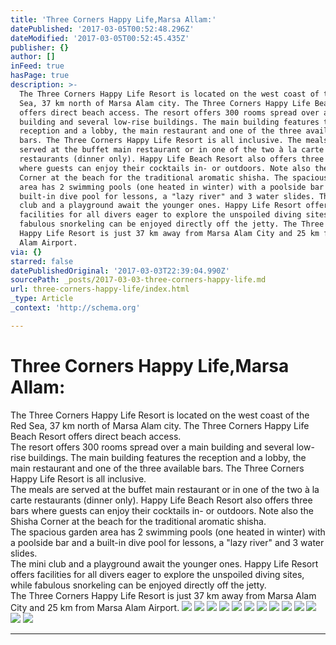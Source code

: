 ```yaml
---
title: 'Three Corners Happy Life,Marsa Allam:'
datePublished: '2017-03-05T00:52:48.296Z'
dateModified: '2017-03-05T00:52:45.435Z'
publisher: {}
author: []
inFeed: true
hasPage: true
description: >-
  The Three Corners Happy Life Resort is located on the west coast of the Red
  Sea, 37 km north of Marsa Alam city. The Three Corners Happy Life Beach Resort
  offers direct beach access. The resort offers 300 rooms spread over a main
  building and several low-rise buildings. The main building features the
  reception and a lobby, the main restaurant and one of the three available
  bars. The Three Corners Happy Life Resort is all inclusive. The meals are
  served at the buffet main restaurant or in one of the two à la carte
  restaurants (dinner only). Happy Life Beach Resort also offers three bars
  where guests can enjoy their cocktails in- or outdoors. Note also the Shisha
  Corner at the beach for the traditional aromatic shisha. The spacious garden
  area has 2 swimming pools (one heated in winter) with a poolside bar and a
  built-in dive pool for lessons, a "lazy river" and 3 water slides. The mini
  club and a playground await the younger ones. Happy Life Resort offers
  facilities for all divers eager to explore the unspoiled diving sites, while
  fabulous snorkeling can be enjoyed directly off the jetty. The Three Corners
  Happy Life Resort is just 37 km away from Marsa Alam City and 25 km from Marsa
  Alam Airport.
via: {}
starred: false
datePublishedOriginal: '2017-03-03T22:39:04.990Z'
sourcePath: _posts/2017-03-03-three-corners-happy-life.md
url: three-corners-happy-life/index.html
_type: Article
_context: 'http://schema.org'

---
```

# Three Corners Happy Life,Marsa Allam:

The Three Corners Happy Life Resort is located on the west coast of the Red Sea, 37 km north of Marsa Alam city. The Three Corners Happy Life Beach Resort offers direct beach access.   
The resort offers 300 rooms spread over a main building and several low-rise buildings. The main building features the reception and a lobby, the main restaurant and one of the three available bars. The Three Corners Happy Life Resort is all inclusive.   
The meals are served at the buffet main restaurant or in one of the two à la carte restaurants (dinner only). Happy Life Beach Resort also offers three bars where guests can enjoy their cocktails in- or outdoors. Note also the Shisha Corner at the beach for the traditional aromatic shisha.   
The spacious garden area has 2 swimming pools (one heated in winter) with a poolside bar and a built-in dive pool for lessons, a "lazy river" and 3 water slides.   
The mini club and a playground await the younger ones. Happy Life Resort offers facilities for all divers eager to explore the unspoiled diving sites, while fabulous snorkeling can be enjoyed directly off the jetty.   
The Three Corners Happy Life Resort is just 37 km away from Marsa Alam City and 25 km from Marsa Alam Airport.
![](https://the-grid-user-content.s3-us-west-2.amazonaws.com/3c61c9f3-c5c8-4fbc-99d3-e7e6e41dfa2b.jpg)
![](https://the-grid-user-content.s3-us-west-2.amazonaws.com/4a05b7ce-f6fa-4d06-934f-3ca2b3c0ea1b.jpg)
![](https://the-grid-user-content.s3-us-west-2.amazonaws.com/65a53cb5-32db-4c53-b3f6-5c830d43ad7d.jpg)
![](https://the-grid-user-content.s3-us-west-2.amazonaws.com/c529b859-42bc-4148-8e6a-47047d7a4d9c.jpg)
![](https://the-grid-user-content.s3-us-west-2.amazonaws.com/90dc6899-ab4e-4edc-a2e4-c2f6a63943a6.jpg)
![](https://the-grid-user-content.s3-us-west-2.amazonaws.com/cc48c226-76a7-4e87-965b-6598ecc07dbe.jpg)
![](https://the-grid-user-content.s3-us-west-2.amazonaws.com/d2e03de4-d29e-4186-a84c-b05850349129.jpg)
![](https://the-grid-user-content.s3-us-west-2.amazonaws.com/7c867f6f-bafd-44a5-8377-21e519389fa9.jpg)
![](https://the-grid-user-content.s3-us-west-2.amazonaws.com/74a30a61-5d00-4f83-a8ce-c0da827dd06c.jpg)
![](https://the-grid-user-content.s3-us-west-2.amazonaws.com/c299de18-8c1f-442c-aa9f-c8d86817b6c4.jpg)
![](https://the-grid-user-content.s3-us-west-2.amazonaws.com/7125dfee-8b86-45dd-991a-f1b25644a7d5.jpg)
![](https://the-grid-user-content.s3-us-west-2.amazonaws.com/1b59917f-d628-4332-be92-74d44ae0fb4e.jpg)
![](https://the-grid-user-content.s3-us-west-2.amazonaws.com/833c2337-7a0b-400c-902e-bca135322da7.jpg)

---